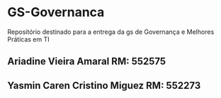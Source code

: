 # GS-Governanca
Repositório destinado para a entrega da gs de Governança e Melhores Práticas em TI

## Ariadine Vieira Amaral RM: 552575
## Yasmin Caren Cristino Miguez RM: 552273

